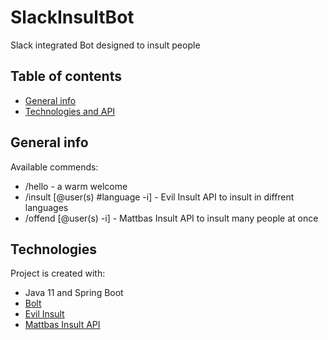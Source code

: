 # SlackInsultBot
Slack integrated Bot designed to insult people 

## Table of contents
* [General info](#general-info)
* [Technologies and API](#technologies)

## General info
Available commends:
* /hello - a warm welcome
* /insult [@user(s) #language -i] - Evil Insult API to insult in diffrent languages
* /offend [@user(s) -i] - Mattbas Insult API to insult many people at once

## Technologies
Project is created with:
* Java 11 and Spring Boot
* [Bolt](https://slack.dev/java-slack-sdk/guides/getting-started-with-bolt)
* [Evil Insult](https://evilinsult.com/api/)
* [Mattbas Insult API](https://insult.mattbas.org/)
